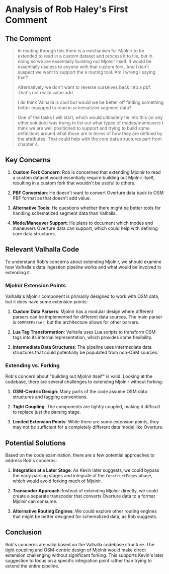 # Analysis of Rob Haley's First Comment

## The Comment

> In reading through this there is a mechanism for Mjolnir to be extended to read in a custom dataset and process it to tile, but in doing so we are essentially building out Mjolnir itself. It would be essentially useless to anyone with that custom fork. And I don't suspect we want to support the a routing tool. Am I wrong I saying that?
> 
> Alternatively we don't want to reverse ourselves back into a pbf. That's not really value add.
> 
> I do think Valhalla is cool but would we be better off finding something better equipped to read in schematized segment data?
> 
> One of the tasks I will start, which would ultimately tie into this (or any other solution) was trying to list out what types of modes/maneuvers I think we are well positioned to support and trying to build some definitions around what those are in terms of how they are defined by the attributes. That could help with the core data structures part from chapter 4.

## Key Concerns

1. **Custom Fork Concern**: Rob is concerned that extending Mjolnir to read a custom dataset would essentially require building out Mjolnir itself, resulting in a custom fork that wouldn't be useful to others.

2. **PBF Conversion**: He doesn't want to convert Overture data back to OSM PBF format as that doesn't add value.

3. **Alternative Tools**: He questions whether there might be better tools for handling schematized segment data than Valhalla.

4. **Mode/Maneuver Support**: He plans to document which modes and maneuvers Overture data can support, which could help with defining core data structures.

## Relevant Valhalla Code

To understand Rob's concerns about extending Mjolnir, we should examine how Valhalla's data ingestion pipeline works and what would be involved in extending it.

### Mjolnir Extension Points

Valhalla's Mjolnir component is primarily designed to work with OSM data, but it does have some extension points:

1. **Custom Data Parsers**: Mjolnir has a modular design where different parsers can be implemented for different data sources. The main parser is `OSMPBFParser`, but the architecture allows for other parsers.

2. **Lua Tag Transformation**: Valhalla uses Lua scripts to transform OSM tags into its internal representation, which provides some flexibility.

3. **Intermediate Data Structures**: The pipeline uses intermediate data structures that could potentially be populated from non-OSM sources.

### Extending vs. Forking

Rob's concern about "building out Mjolnir itself" is valid. Looking at the codebase, there are several challenges to extending Mjolnir without forking:

1. **OSM-Centric Design**: Many parts of the code assume OSM data structures and tagging conventions.

2. **Tight Coupling**: The components are tightly coupled, making it difficult to replace just the parsing stage.

3. **Limited Extension Points**: While there are some extension points, they may not be sufficient for a completely different data model like Overture.

## Potential Solutions

Based on the code examination, there are a few potential approaches to address Rob's concerns:

1. **Integration at a Later Stage**: As Kevin later suggests, we could bypass the early parsing stages and integrate at the `ConstructEdges` phase, which would avoid forking much of Mjolnir.

2. **Transcoder Approach**: Instead of extending Mjolnir directly, we could create a separate transcoder that converts Overture data to a format Mjolnir can consume.

3. **Alternative Routing Engines**: We could explore other routing engines that might be better designed for schematized data, as Rob suggests.

## Conclusion

Rob's concerns are valid based on the Valhalla codebase structure. The tight coupling and OSM-centric design of Mjolnir would make direct extension challenging without significant forking. This supports Kevin's later suggestion to focus on a specific integration point rather than trying to extend the entire pipeline.
